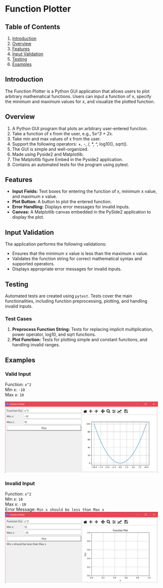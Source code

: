 # Function Plotter

## Table of Contents
1. [Introduction](#introduction)
2. [Overview](#overview)
3. [Features](#features)
4. [Input Validation](#input-validation)
5. [Testing](#testing)
6. [Examples](#examples)

## Introduction
The Function Plotter is a Python GUI application that allows users to plot arbitrary mathematical functions. Users can input a function of x, specify the minimum and maximum values for x, and visualize the plotted function.

## Overview
1. A Python GUI program that plots an arbitrary user-entered function.
2. Take a function of x from the user, e.g., 5*x^3 + 2*x.
3. Take min and max values of x from the user.
4. Support the following operators: +, -, /, *, ^, log10(), sqrt().
5. The GUI is simple and well-organized.
6. Made using Pyside2 and Matplotlib.
7. The Matplotlib figure Embed in the Pyside2 application.
8. Contains an automated tests for the program using pytest.

## Features
- **Input Fields:** Text boxes for entering the function of x, minimum x value, and maximum x value.
- **Plot Button:** A button to plot the entered function.
- **Error Handling:** Displays error messages for invalid inputs.
- **Canvas:** A Matplotlib canvas embedded in the PySide2 application to display the plot.

## Input Validation
The application performs the following validations:
- Ensures that the minimum x value is less than the maximum x value.
- Validates the function string for correct mathematical syntax and supported operators.
- Displays appropriate error messages for invalid inputs.

## Testing
Automated tests are created using `pytest`. Tests cover the main functionalities, including function preprocessing, plotting, and handling invalid inputs.

### Test Cases
1. **Preprocess Function String:** Tests for replacing implicit multiplication, power operator, log10, and sqrt functions.
2. **Plot Function:** Tests for plotting simple and constant functions, and handling invalid ranges.

## Examples
### Valid Input
Function: `x^2`  
Min x: `-10`  
Max x: `10`  

![Valid Plot](examples/valid_plot.png)

### Invalid Input
Function: `x^2`  
Min x: `10`  
Max x: `-10`  
Error Message: `Min x should be less than Max x`
![Invalid Plot](examples/invalid_plot.png)
